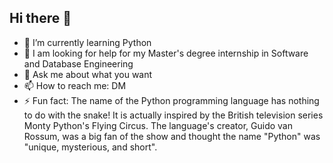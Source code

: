 ## Hi there 👋

- 🌱 I’m currently learning Python
- 🤔 I am looking for help for my Master's degree internship in Software and Database Engineering
- 💬 Ask me about what you want
- 📫 How to reach me: DM
- ⚡ Fun fact: The name of the Python programming language has nothing to do with the snake! It is actually inspired by the British television series Monty Python's Flying Circus. The language's creator, Guido van Rossum, was a big fan of the show and thought the name "Python" was "unique, mysterious, and short".
